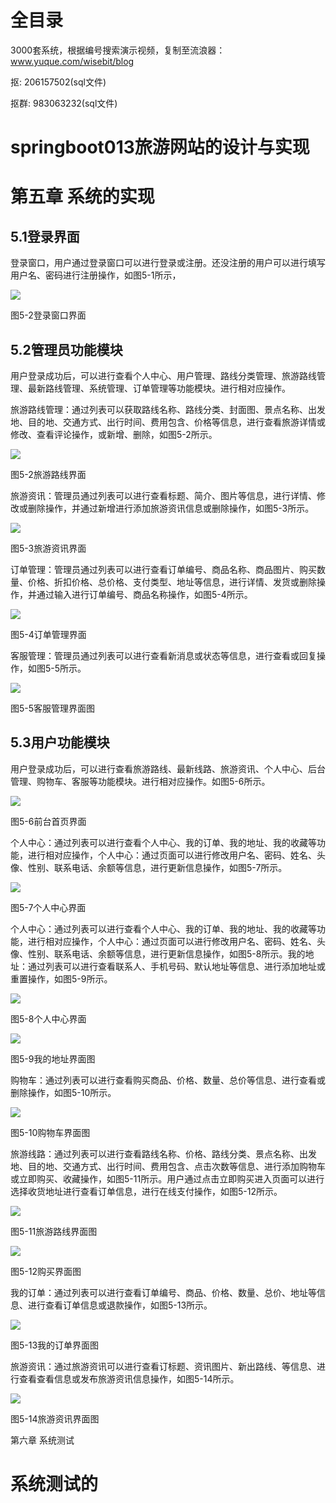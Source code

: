 # 全目录

3000套系统，根据编号搜索演示视频，复制至流浪器：www.yuque.com/wisebit/blog


<p>抠: 206157502(sql文件)</p>
<p>抠群: 983063232(sql文件)</p>

# springboot013旅游网站的设计与实现



# 第五章 系统的实现

## 5.1登录界面
登录窗口，用户通过登录窗口可以进行登录或注册。还没注册的用户可以进行填写用户名、密码进行注册操作，如图5-1所示，

![](/md/blog.008.png)

图5-2登录窗口界面
## 5.2管理员功能模块
用户登录成功后，可以进行查看个人中心、用户管理、路线分类管理、旅游路线管理、最新路线管理、系统管理、订单管理等功能模块。进行相对应操作。

旅游路线管理：通过列表可以获取路线名称、路线分类、封面图、景点名称、出发地、目的地、交通方式、出行时间、费用包含、价格等信息，进行查看旅游详情或修改、查看评论操作，或新增、删除，如图5-2所示。

![](/md/blog.009.png)

图5-2旅游路线界面

旅游资讯：管理员通过列表可以进行查看标题、简介、图片等信息，进行详情、修改或删除操作，并通过新增进行添加旅游资讯信息或删除操作，如图5-3所示。

![](/md/blog.010.png)

图5-3旅游资讯界面

订单管理：管理员通过列表可以进行查看订单编号、商品名称、商品图片、购买数量、价格、折扣价格、总价格、支付类型、地址等信息，进行详情、发货或删除操作，并通过输入进行订单编号、商品名称操作，如图5-4所示。

![](/md/blog.011.png)

图5-4订单管理界面

客服管理：管理员通过列表可以进行查看新消息或状态等信息，进行查看或回复操作，如图5-5所示。

![](/md/blog.012.png)

图5-5客服管理界面图 

## 5.3用户功能模块
用户登录成功后，可以进行查看旅游路线、最新线路、旅游资讯、个人中心、后台管理、购物车、客服等功能模块。进行相对应操作。如图5-6所示。

![](/md/blog.013.png)

图5-6前台首页界面

个人中心：通过列表可以进行查看个人中心、我的订单、我的地址、我的收藏等功能，进行相对应操作，个人中心：通过页面可以进行修改用户名、密码、姓名、头像、性别、联系电话、余额等信息，进行更新信息操作，如图5-7所示。

![](/md/blog.014.png)

图5-7个人中心界面

个人中心：通过列表可以进行查看个人中心、我的订单、我的地址、我的收藏等功能，进行相对应操作，个人中心：通过页面可以进行修改用户名、密码、姓名、头像、性别、联系电话、余额等信息，进行更新信息操作，如图5-8所示。我的地址：通过列表可以进行查看联系人、手机号码、默认地址等信息、进行添加地址或重置操作，如图5-9所示。

![](/md/blog.015.png)

图5-8个人中心界面

![](/md/blog.016.png)

图5-9我的地址界面图

购物车：通过列表可以进行查看购买商品、价格、数量、总价等信息、进行查看或删除操作，如图5-10所示。

![](/md/blog.017.png)

图5-10购物车界面图

旅游线路：通过列表可以进行查看路线名称、价格、路线分类、景点名称、出发地、目的地、交通方式、出行时间、费用包含、点击次数等信息、进行添加购物车或立即购买、收藏操作，如图5-11所示。用户通过点击立即购买进入页面可以进行选择收货地址进行查看订单信息，进行在线支付操作，如图5-12所示。

![](/md/blog.018.png)

图5-11旅游路线界面图

![](/md/blog.019.png)

图5-12购买界面图

我的订单：通过列表可以进行查看订单编号、商品、价格、数量、总价、地址等信息、进行查看订单信息或退款操作，如图5-13所示。

![](/md/blog.020.png)

图5-13我的订单界面图

旅游资讯：通过旅游资讯可以进行查看订标题、资讯图片、新出路线、等信息、进行查看查看信息或发布旅游资讯信息操作，如图5-14所示。


![](/md/blog.021.png)

图5-14旅游资讯界面图 

第六章 系统测试
# 系统测试的









